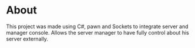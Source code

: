 # About
This project was made using C#, pawn and Sockets to integrate server and manager console. Allows the server manager to have fully control about his server externally. 
